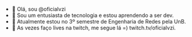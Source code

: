 - 👋 Olá, sou @oficialvzi
- 👀 Sou um entusiasta de tecnologia e estou aprendendo a ser dev.
- 🌱 Atualmente estou no 3º semestre de Engenharia de Redes pela UnB.
- 🎥 As vezes faço lives na twitch, me segue lá =) twitch.tv/oficialvzi.
